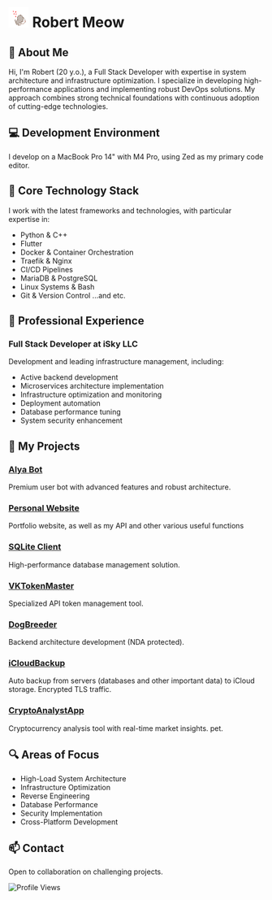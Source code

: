 # <img height="40" width="40" src="https://raw.githubusercontent.com/RobertMeow/RobertMeow/master/files/meow.gif"/> Robert Meow

## 👋 About Me
Hi, I'm Robert (20 y.o.), a Full Stack Developer with expertise in system architecture and infrastructure optimization. I specialize in developing high-performance applications and implementing robust DevOps solutions. My approach combines strong technical foundations with continuous adoption of cutting-edge technologies.

## 💻 Development Environment
I develop on a MacBook Pro 14" with M4 Pro, using Zed as my primary code editor.

## 🔧 Core Technology Stack
I work with the latest frameworks and technologies, with particular expertise in:
- Python & C++
- Flutter
- Docker & Container Orchestration
- Traefik & Nginx
- CI/CD Pipelines
- MariaDB & PostgreSQL
- Linux Systems & Bash
- Git & Version Control
...and etc.

## 💼 Professional Experience
### Full Stack Developer at iSky LLC
Development and leading infrastructure management, including:
- Active backend development
- Microservices architecture implementation
- Infrastructure optimization and monitoring
- Deployment automation
- Database performance tuning
- System security enhancement

## 🚀 My Projects
### [Alya Bot](https://alyalp.t.me)
Premium user bot with advanced features and robust architecture.

### [Personal Website](https://berht.dev)
Portfolio website, as well as my API and other various useful functions

### [SQLite Client](https://github.com/RobertMeow/sqlite_sync)
High-performance database management solution.

### [VKTokenMaster](https://github.com/RobertMeow/VKTokenMaster)
Specialized API token management tool.

### [DogBreeder](https://vk.com/dogbreedergame)
Backend architecture development (NDA protected).

### [iCloudBackup](https://github.com/RobertMeow/iCloudBackup)
Auto backup from servers (databases and other important data) to iCloud storage. Encrypted TLS traffic.

### [CryptoAnalystApp](https://github.com/RobertMeow/pet_crypto_analyst)
Cryptocurrency analysis tool with real-time market insights. pet.

## 🔍 Areas of Focus
- High-Load System Architecture
- Infrastructure Optimization
- Reverse Engineering
- Database Performance
- Security Implementation
- Cross-Platform Development

## 📫 Contact
Open to collaboration on challenging projects.

![Profile Views](https://komarev.com/ghpvc/?username=RobertMeow&color=brightgreen)
